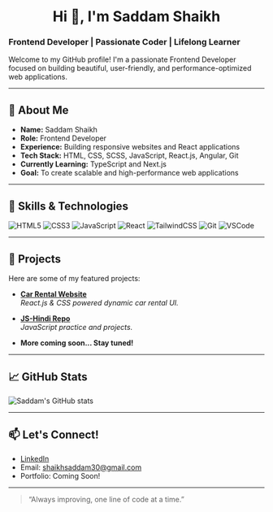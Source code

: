 <h1 align="center">Hi 👋, I'm Saddam Shaikh</h1>

### Frontend Developer | Passionate Coder | Lifelong Learner

Welcome to my GitHub profile! I'm a passionate Frontend Developer focused on building beautiful, user-friendly, and performance-optimized web applications.

---

## 🚀 About Me

- **Name:** Saddam Shaikh  
- **Role:** Frontend Developer  
- **Experience:** Building responsive websites and React applications  
- **Tech Stack:** HTML, CSS, SCSS, JavaScript, React.js, Angular, Git  
- **Currently Learning:** TypeScript and Next.js  
- **Goal:** To create scalable and high-performance web applications

---

## 🧠 Skills & Technologies

![HTML5](https://img.shields.io/badge/-HTML5-orange?style=flat-square&logo=html5)
![CSS3](https://img.shields.io/badge/-CSS3-blue?style=flat-square&logo=css3)
![JavaScript](https://img.shields.io/badge/-JavaScript-yellow?style=flat-square&logo=javascript)
![React](https://img.shields.io/badge/-React-black?style=flat-square&logo=react)
![TailwindCSS](https://img.shields.io/badge/-TailwindCSS-38B2AC?style=flat-square&logo=tailwind-css)
![Git](https://img.shields.io/badge/-Git-F05032?style=flat-square&logo=git)
![VSCode](https://img.shields.io/badge/-VSCode-007ACC?style=flat-square&logo=visual-studio-code)

---

## 📂 Projects

Here are some of my featured projects:

- **[Car Rental Website](https://github.com/Saddamsk30/carRental)**  
  *React.js & CSS powered dynamic car rental UI.*

- **[JS-Hindi Repo](https://github.com/Saddamsk30/js-hindi)**  
  *JavaScript practice and projects.*

- **More coming soon... Stay tuned!**

---

## 📈 GitHub Stats

![Saddam's GitHub stats](https://github-readme-stats.vercel.app/api?username=Saddamsk30&show_icons=true&theme=radical)

---

## 📫 Let's Connect!

- [LinkedIn](https://www.linkedin.com/in/saddam-shaikh30/)
- Email: shaikhsaddam30@gmail.com
- Portfolio: Coming Soon!

---

> “Always improving, one line of code at a time.”
